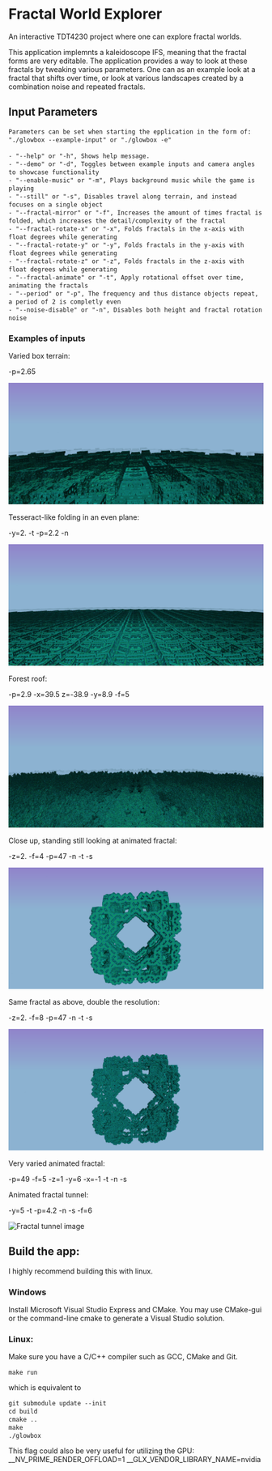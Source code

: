 # Fractal World Explorer
An interactive TDT4230 project where one can explore fractal worlds.

This application implemnts a kaleidoscope IFS, meaning that the fractal forms are very editable.
The application provides a way to look at these fractals by tweaking various parameters.
One can as an example look at a fractal that shifts over time, or look at various landscapes created by a combination noise and repeated fractals.

## Input Parameters
    Parameters can be set when starting the epplication in the form of:
	"./glowbox --example-input" or "./glowbox -e"

	- "--help" or "-h", Shows help message.
    - "--demo" or "-d", Toggles between example inputs and camera angles to showcase functionality
    - "--enable-music" or "-m", Plays background music while the game is playing
    - "--still" or "-s", Disables travel along terrain, and instead focuses on a single object
    - "--fractal-mirror" or "-f", Increases the amount of times fractal is folded, which increases the detail/complexity of the fractal
    - "--fractal-rotate-x" or "-x", Folds fractals in the x-axis with float degrees while generating
    - "--fractal-rotate-y" or "-y", Folds fractals in the y-axis with float degrees while generating
    - "--fractal-rotate-z" or "-z", Folds fractals in the z-axis with float degrees while generating
    - "--fractal-animate" or "-t", Apply rotational offset over time, animating the fractals
    - "--period" or "-p", The frequency and thus distance objects repeat, a period of 2 is completly even
    - "--noise-disable" or "-n", Disables both height and fractal rotation noise

### Examples of inputs
Varied box terrain:

-p=2.65

![Varied box terrain image](/res/Images/variedBoxTerrain.png "Varied box terrain")

Tesseract-like folding in an even plane:

-y=2. -t -p=2.2 -n

![Tesseract terrain image](/res/Images/tesseractFolding.png "Tesseract-like terrain")

Forest roof:

-p=2.9 -x=39.5 z=-38.9 -y=8.9 -f=5

![Forest terrain image](/res/Images/forest.png "Forest-roof terrain")

Close up, standing still looking at animated fractal:

-z=2. -f=4 -p=47 -n -t -s

![Single z-rotated fractal image](/res/Images/SingleZRotationFractal.png "Single z-rotated fractal")

Same fractal as above, double the resolution:

-z=2. -f=8 -p=47 -n -t -s

![Z-rotated fractal extra folds image](/res/Images/SingleZRotationFractalExtraFolds.png "Single z-rotated fractal folded extra")


Very varied animated fractal:

-p=49 -f=5 -z=1 -y=6 -x=-1 -t -n -s

Animated fractal tunnel:

-y=5 -t -p=4.2 -n -s -f=6

![Fractal tunnel image](/res/Images/tunnel.png "Fractal tunnel")

## Build the app:

I highly recommend building this with linux.

### Windows

Install Microsoft Visual Studio Express and CMake.
You may use CMake-gui or the command-line cmake to generate a Visual Studio solution.

### Linux:

Make sure you have a C/C++ compiler such as  GCC, CMake and Git.

	make run

which is equivalent to

	git submodule update --init
	cd build
	cmake ..
	make
	./glowbox

This flag could also be very useful for utilizing the GPU:
__NV_PRIME_RENDER_OFFLOAD=1 __GLX_VENDOR_LIBRARY_NAME=nvidia 
